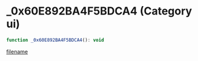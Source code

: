 # _0x60E892BA4F5BDCA4 (Category ui)

```js
function _0x60E892BA4F5BDCA4(): void
```

[filename](_0x60E892BA4F5BDCA4_m.md ':include')